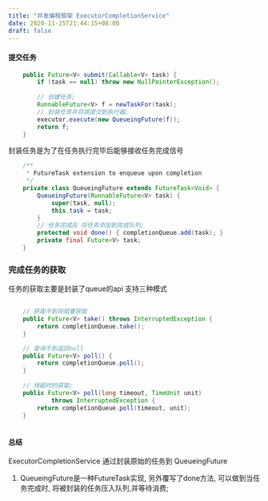 ```yaml
---
title: "并发编程框架 ExecutorCompletionService"
date: 2020-11-25T21:44:15+08:00
draft: false
---
```



#### 提交任务

```JAVA
    public Future<V> submit(Callable<V> task) {
        if (task == null) throw new NullPointerException();
        
        // 创建任务;
        RunnableFuture<V> f = newTaskFor(task);
        // 封装任务并将其提交到执行器;
        executor.execute(new QueueingFuture(f));
        return f;
    }
```

封装任务是为了在任务执行完毕后能够接收任务完成信号

```JAVA
    /**
     * FutureTask extension to enqueue upon completion
     */
    private class QueueingFuture extends FutureTask<Void> {
        QueueingFuture(RunnableFuture<V> task) {
            super(task, null);
            this.task = task;
        }
        // 任务完成后 将任务添加到完成队列; 
        protected void done() { completionQueue.add(task); }
        private final Future<V> task;
    }
```




### 完成任务的获取

任务的获取主要是封装了queue的api 支持三种模式

```JAVA
    
    // 获取不到将阻塞获取
    public Future<V> take() throws InterruptedException {
        return completionQueue.take();
    }

    // 查询不到返回null
    public Future<V> poll() {
        return completionQueue.poll();
    }
    
    // 待超时的获取;
    public Future<V> poll(long timeout, TimeUnit unit)
            throws InterruptedException {
        return completionQueue.poll(timeout, unit);
    }
    
```


#### 总结

ExecutorCompletionService  通过封装原始的任务到 QueueingFuture

1. QueueingFuture是一种FutureTask实现, 另外覆写了done方法, 
   可以做到当任务完成时, 将被封装的任务压入队列,并等待消费; 



